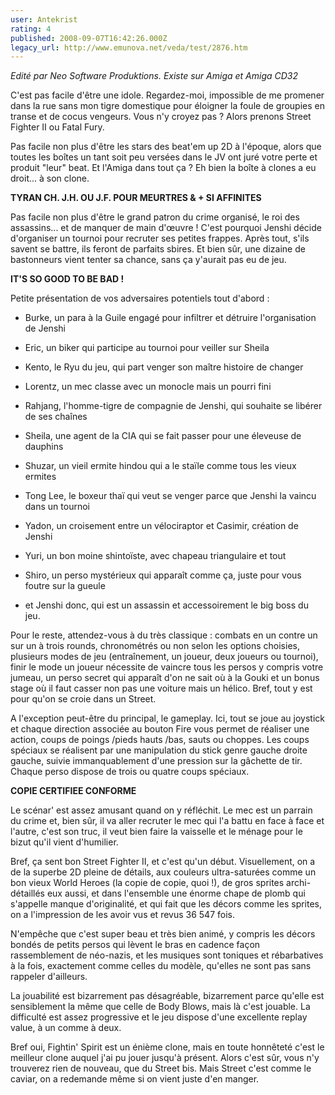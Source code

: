 ```yaml
---
user: Antekrist
rating: 4
published: 2008-09-07T16:42:26.000Z
legacy_url: http://www.emunova.net/veda/test/2876.htm
---
```

_Edité par Neo Software Produktions. Existe sur Amiga et Amiga CD32_  

  

C'est pas facile d'être une idole. Regardez-moi, impossible de me promener dans la rue sans mon tigre domestique pour éloigner la foule de groupies en transe et de cocus vengeurs. Vous n'y croyez pas ? Alors prenons Street Fighter II ou Fatal Fury.  

Pas facile non plus d'être les stars des beat'em up 2D à l'époque, alors que toutes les boîtes un tant soit peu versées dans le JV ont juré votre perte et produit "leur" beat. Et l'Amiga dans tout ça ? Eh bien la boîte à clones a eu droit... à son clone.  

  

**TYRAN CH. J.H. OU J.F. POUR MEURTRES & + SI AFFINITES**  

Pas facile non plus d'être le grand patron du crime organisé, le roi des assassins... et de manquer de main d'œuvre ! C'est pourquoi Jenshi décide d'organiser un tournoi pour recruter ses petites frappes. Après tout, s'ils savent se battre, ils feront de parfaits sbires. Et bien sûr, une dizaine de bastonneurs vient tenter sa chance, sans ça y'aurait pas eu de jeu.  

  

**IT'S SO GOOD TO BE BAD !**  

Petite présentation de vos adversaires potentiels tout d'abord :   

- Burke, un para à la Guile engagé pour infiltrer et détruire l'organisation de Jenshi  

- Eric, un biker qui participe au tournoi pour veiller sur Sheila  

- Kento, le Ryu du jeu, qui part venger son maître histoire de changer  

- Lorentz, un mec classe avec un monocle mais un pourri fini  

- Rahjang, l'homme-tigre de compagnie de Jenshi, qui souhaite se libérer de ses chaînes  

- Sheila, une agent de la CIA qui se fait passer pour une éleveuse de dauphins  

- Shuzar, un vieil ermite hindou qui a le staïle comme tous les vieux ermites  

- Tong Lee, le boxeur thaï qui veut se venger parce que Jenshi la vaincu dans un tournoi  

- Yadon, un croisement entre un vélociraptor et Casimir, création de Jenshi  

- Yuri, un bon moine shintoïste, avec chapeau triangulaire et tout  

- Shiro, un perso mystérieux qui apparaît comme ça, juste pour vous foutre sur la gueule  

- et Jenshi donc, qui est un assassin et accessoirement le big boss du jeu.  

  

Pour le reste, attendez-vous à du très classique : combats en un contre un sur un à trois rounds, chronométrés ou non selon les options choisies, plusieurs modes de jeu (entraînement, un joueur, deux joueurs ou tournoi), finir le mode un joueur nécessite de vaincre tous les persos y compris votre jumeau, un perso secret qui apparaît d'on ne sait où à la Gouki et un bonus stage où il faut casser non pas une voiture mais un hélico. Bref, tout y est pour qu'on se croie dans un Street.  

A l'exception peut-être du principal, le gameplay. Ici, tout se joue au joystick et chaque direction associée au bouton Fire vous permet de réaliser une action, coups de poings /pieds hauts /bas, sauts ou choppes. Les coups spéciaux se réalisent par une manipulation du stick genre gauche droite gauche, suivie immanquablement d'une pression sur la gâchette de tir. Chaque perso dispose de trois ou quatre coups spéciaux.  

  

**COPIE CERTIFIEE CONFORME**  

Le scénar' est assez amusant quand on y réfléchit. Le mec est un parrain du crime et, bien sûr, il va aller recruter le mec qui l'a battu en face à face et l'autre, c'est son truc, il veut bien faire la vaisselle et le ménage pour le bizut qu'il vient d'humilier.  

Bref, ça sent bon Street Fighter II, et c'est qu'un début. Visuellement, on a de la superbe 2D pleine de détails, aux couleurs ultra-saturées comme un bon vieux World Heroes (la copie de copie, quoi !), de gros sprites archi-détaillés eux aussi, et dans l'ensemble une énorme chape de plomb qui s'appelle manque d'originalité, et qui fait que les décors comme les sprites, on a l'impression de les avoir vus et revus 36 547 fois.  

N'empêche que c'est super beau et très bien animé, y compris les décors bondés de petits persos qui lèvent le bras en cadence façon rassemblement de néo-nazis, et les musiques sont toniques et rébarbatives à la fois, exactement comme celles du modèle, qu'elles ne sont pas sans rappeler d'ailleurs.  

La jouabilité est bizarrement pas désagréable, bizarrement parce qu'elle est sensiblement la même que celle de Body Blows, mais là c'est jouable. La difficulté est assez progressive et le jeu dispose d'une excellente replay value, à un comme à deux.  

Bref oui, Fightin' Spirit est un énième clone, mais en toute honnêteté c'est le meilleur clone auquel j'ai pu jouer jusqu'à présent. Alors c'est sûr, vous n'y trouverez rien de nouveau, que du Street bis. Mais Street c'est comme le caviar, on a redemande même si on vient juste d'en manger.